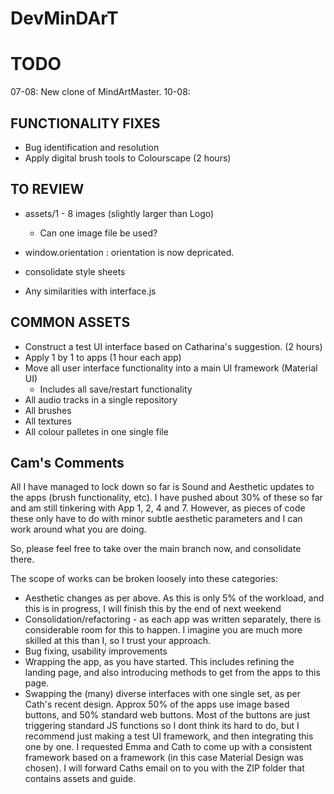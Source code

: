 # DevMinDArT

# TODO

07-08: New clone of MindArtMaster.
10-08: 

## FUNCTIONALITY FIXES
- Bug identification and resolution
- Apply digital brush tools to Colourscape (2 hours)

## TO REVIEW
- assets/1 - 8 images (slightly larger than Logo)
  - Can one image file be used?

- window.orientation    : orientation is now depricated.

- consolidate style sheets

- Any similarities with interface.js


## COMMON ASSETS
- Construct a test UI interface based on Catharina's suggestion. (2 hours)
- Apply 1 by 1 to apps (1 hour each app)
- Move all user interface functionality into a main UI framework (Material UI)
  - Includes all save/restart functionality
- All audio tracks in a single repository
- All brushes
- All textures
- All colour palletes in one single file

## Cam's Comments
All I have managed to lock down so far is Sound and Aesthetic updates to the apps (brush functionality, etc). I have pushed about 30% of these so far and am still tinkering with App 1, 2, 4 and 7. However, as pieces of code these only have to do with minor subtle aesthetic parameters and I can work around what you are doing.

So, please feel free to take over the main branch now, and consolidate there.

The scope of works can be broken loosely into these categories:
- Aesthetic changes as per above. As this is only 5% of the workload, and this is in progress, I will finish this by the end of next weekend
- Consolidation/refactoring - as each app was written separately, there is considerable room for this to happen. I imagine you are much more skilled at this than I, so I trust your approach.
- Bug fixing, usability improvements
- Wrapping the app, as you have started. This includes refining the landing page, and also introducing methods to get from the apps to this page.
- Swapping the (many) diverse interfaces with one single set, as per Cath's recent design. Approx 50% of the apps use image based buttons, and 50% standard web buttons. Most of the buttons are just triggering standard JS functions so I dont think its hard to do, but I recommend just making a test UI framework, and then integrating this one by one. I requested Emma and Cath to come up with a consistent framework based on a framework (in this case Material Design was chosen). I will forward Caths email on to you with the ZIP folder that contains assets and guide.
